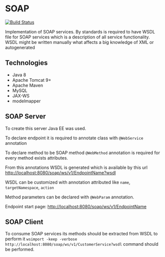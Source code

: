 # SOAP
[![Build Status](https://travis-ci.com/sergeivisotsky/SOAP.svg?branch=master)](https://travis-ci.com/sergeivisotsky/SOAP)

Implementation of SOAP services. By standards is required to have WSDL file for SOAP services which is a description of all service functionality.
WSDL might be written manually what affects a big knowledge of XML or autogenerated

## Technologies
* Java 8
* Apache Tomcat 9+
* Apache Maven
* MySQL
* JAX-WS
* modelmapper

## SOAP Server
To create this server Java EE was used.

To declare endpoint it is required to annotate class with `@WebService` annotation

To declare method to be SOAP method `@WebMethod` annotation is required for every method exists attributes.

From this annotations WSDL is generated which is available by this url [http://localhost:8080/soap/ws/v1/EndpointName?wsdl](http://localhost:8080/soap/ws/v1/EndpointName?wsdl)

WSDL can be customized with annotation attributed like `name`, `targetNamespace`, `action` 

Method parameters can be declared with `@WebParam` annotation.

Endpoint start page: [http://localhost:8080/soap/ws/v1/EndpointName](http://localhost:8080/soap/ws/v1/EndpointName)

## SOAP Client
To consume SOAP services its methods should be extracted from WSDL to perform it `wsimport -keep -verbose http://localhost:8080/soap/ws/v1/CustomerService?wsdl` command should be performed.